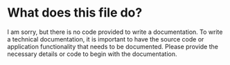 # What does this file do? 

I am sorry, but there is no code provided to write a documentation. To write a technical documentation, it is important to have the source code or application functionality that needs to be documented. Please provide the necessary details or code to begin with the documentation.